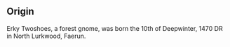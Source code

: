 ## Origin
Erky Twoshoes, a forest gnome, was born the 10th of Deepwinter, 1470 DR in North Lurkwood, Faerun. 